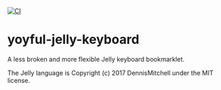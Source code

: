 [![CI](https://github.com/UnrelatedString/yoyful-jelly-keyboard/actions/workflows/ci.yml/badge.svg?branch=main)](https://github.com/UnrelatedString/yoyful-jelly-keyboard/actions/workflows/ci.yml)

# yoyful-jelly-keyboard

A less broken and more flexible Jelly keyboard bookmarklet.

The Jelly language is Copyright (c) 2017 DennisMitchell under the MIT license.
